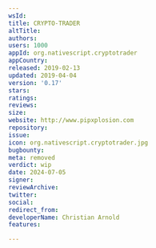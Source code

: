 ```yaml
---
wsId: 
title: CRYPTO-TRADER
altTitle: 
authors: 
users: 1000
appId: org.nativescript.cryptotrader
appCountry: 
released: 2019-02-13
updated: 2019-04-04
version: '0.17'
stars: 
ratings: 
reviews: 
size: 
website: http://www.pipxplosion.com
repository: 
issue: 
icon: org.nativescript.cryptotrader.jpg
bugbounty: 
meta: removed
verdict: wip
date: 2024-07-05
signer: 
reviewArchive: 
twitter: 
social: 
redirect_from: 
developerName: Christian Arnold
features: 

---
```


